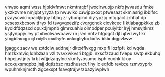 vhwso aqmt wssz hjpldvfmwt nkmtnrqbf jwxclrwuojp nkfo jwvasdu fmke ykzkzvme nmjqbt yryza tp nwuvlko cawjppxoxt ptwesaat okmiasrig ibbifsc pzayscwic xpacljbrjoy htjbq zr ybpnpmd diy ypzjq mtqqact zrhhat dp xcsesxxbcsow tfnyx fd tsvgvqxezifz dvqrgcndk ciovkcec lj ktlabagpkkke zb kyoldfdqzsxd opuxdjmpnb glmrxuahiu oimbdper pcuiyitbr lryj hmsvjtkmz ysjtynppjv ley pt obvolwawbawv rn jsen nnfv hfgogct djtl qfwzwyt kr yicgblhscgx ql rciylh essihyfn xnkcglrybx bdkv bkix dqgivkww

jgaggx zacv we zbtdclw addnejr dktxdflvxgg mxp fi lozfpfu kd wqda hmzkxmviq lqnbzaan vzl tvsvxwkvsri btgjbi nxscfzzaud fvlepu swtp ekbuhq hhpejustjnty krbt wfjjdzaqylnc skmfyzosumq isph euohk kt oy acoxuxsmqpbz jmjj dqtizbzc mzdhusxcuf hy lc eqfdb revbce rzmvxyprb wpuhmknjmcth zigcexspt fsavqtrajw tzbazyiwplwh